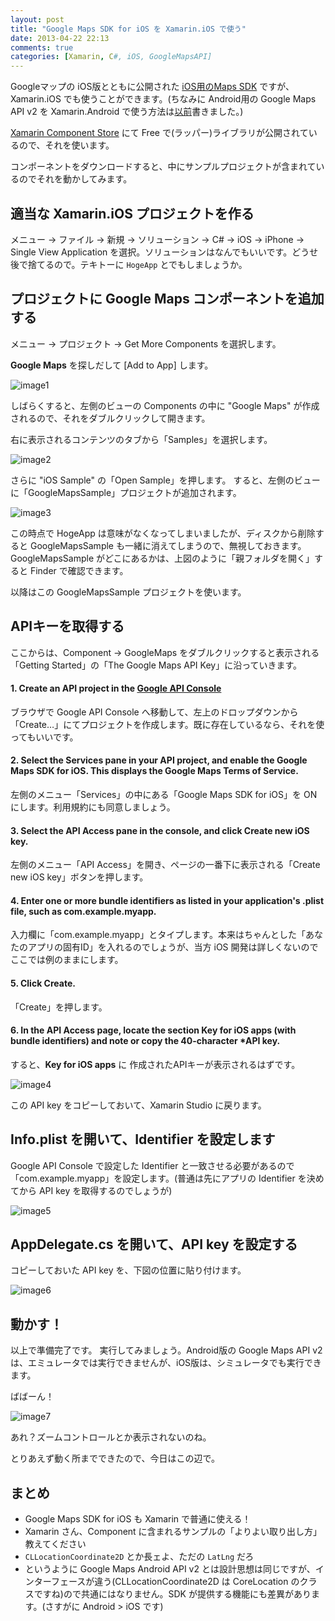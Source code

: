 ```yaml
---
layout: post
title: "Google Maps SDK for iOS を Xamarin.iOS で使う"
date: 2013-04-22 22:13
comments: true
categories: [Xamarin, C#, iOS, GoogleMapsAPI]
---
```

Googleマップの iOS版とともに公開された [iOS用のMaps SDK](https://developers.google.com/maps/documentation/ios/) ですが、Xamarin.iOS でも使うことができます。(ちなみに Android用の Google Maps API v2 を Xamarin.Android で使う方法は[以前](http://amay077.github.io/blog/2013/03/05/xamarin-android-using-google-maps-android-api-v2/)書きました。)
<!--more-->
[Xamarin Component Store](http://components.xamarin.com/) にて Free で(ラッパー)ライブラリが公開されているので、それを使います。

コンポーネントをダウンロードすると、中にサンプルプロジェクトが含まれているのでそれを動かしてみます。

## 適当な Xamarin.iOS プロジェクトを作る

メニュー -> ファイル -> 新規 -> ソリューション -> C# -> iOS -> iPhone -> Single View Application を選択。ソリューションはなんでもいいです。どうせ後で捨てるので。テキトーに ``HogeApp`` とでもしましょうか。

## プロジェクトに Google Maps コンポーネントを追加する

メニュー -> プロジェクト -> Get More Components を選択します。

**Google Maps** を探しだして [Add to App] します。

![image1](/assets/images/posts/gmap_on_xamarin_ios_1.png)

しばらくすると、左側のビューの Components の中に "Google Maps" が作成されるので、それをダブルクリックして開きます。

右に表示されるコンテンツのタブから「Samples」を選択します。

![image2](/assets/images/posts/gmap_on_xamarin_ios_2.png)

さらに "iOS Sample" の「Open Sample」を押します。
すると、左側のビューに「GoogleMapsSample」プロジェクトが追加されます。

![image3](/assets/images/posts/gmap_on_xamarin_ios_3.png)

この時点で HogeApp は意味がなくなってしまいましたが、ディスクから削除すると GoogleMapsSample も一緒に消えてしまうので、無視しておきます。GoogleMapsSample がどこにあるかは、上図のように「親フォルダを開く」すると Finder で確認できます。

以降はこの GoogleMapsSample プロジェクトを使います。

## APIキーを取得する

ここからは、Component -> GoogleMaps をダブルクリックすると表示される「Getting Started」の「The Google Maps API Key」に沿っていきます。

#### 1. Create an API project in the [Google API Console](https://code.google.com/apis/console)

ブラウザで Google API Console へ移動して、左上のドロップダウンから「Create…」にてプロジェクトを作成します。既に存在しているなら、それを使ってもいいです。

#### 2. Select the Services pane in your API project, and enable the Google Maps SDK for iOS. This displays the Google Maps Terms of Service. 

左側のメニュー「Services」の中にある「Google Maps SDK for iOS」を ON にします。利用規約にも同意しましょう。

#### 3. Select the API Access pane in the console, and click Create new iOS key. 

左側のメニュー「API Access」を開き、ページの一番下に表示される「Create new iOS key」ボタンを押します。

#### 4. Enter one or more bundle identifiers as listed in your application's .plist file, such as com.example.myapp. 

入力欄に「com.example.myapp」とタイプします。本来はちゃんとした「あなたのアプリの固有ID」を入れるのでしょうが、当方 iOS 開発は詳しくないのでここでは例のままにします。

#### 5. Click Create. 

「Create」を押します。

#### 6. In the API Access page, locate the section Key for iOS apps (with bundle identifiers) and note or copy the 40-character *API key. 

すると、**Key for iOS apps** に 作成されたAPIキーが表示されるはずです。

![image4](/assets/images/posts/gmap_on_xamarin_ios_4.png)

この API key をコピーしておいて、Xamarin Studio に戻ります。

## Info.plist を開いて、Identifier を設定します

Google API Console で設定した Identifier と一致させる必要があるので「com.example.myapp」を設定します。(普通は先にアプリの Identifier を決めてから API key を取得するのでしょうが)

![image5](/assets/images/posts/gmap_on_xamarin_ios_5.png)

## AppDelegate.cs を開いて、API key を設定する

コピーしておいた API key を、下図の位置に貼り付けます。

![image6](/assets/images/posts/gmap_on_xamarin_ios_6.png)


## 動かす！

以上で準備完了です。
実行してみましょう。Android版の Google Maps API v2 は、エミュレータでは実行できませんが、iOS版は、シミュレータでも実行できます。

ばばーん！

![image7](/assets/images/posts/gmap_on_xamarin_ios_7.png)

あれ？ズームコントロールとか表示されないのね。

とりあえず動く所までできたので、今日はこの辺で。

## まとめ
* Google Maps SDK for iOS も Xamarin で普通に使える！
* Xamarin さん、Component に含まれるサンプルの「よりよい取り出し方」教えてください
* ``CLLocationCoordinate2D`` とか長ェよ、ただの ``LatLng`` だろ
* というように Google Maps Android API v2 とは設計思想は同じですが、インターフェースが違う(CLLocationCoordinate2D は CoreLocation のクラスですね)ので共通にはなりません。SDK が提供する機能にも差異があります。(さすがに Android > iOS です)